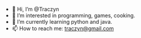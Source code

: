 - 👋 Hi, I’m @Traczyn
- 👀 I’m interested in programming, games, cooking.
- 🌱 I’m currently learning python and java.
- 📫 How to reach me: traczyn@gmail.com

<!---
Traczyn/Traczyn is a ✨ special ✨ repository because its `README.md` (this file) appears on your GitHub profile.
You can click the Preview link to take a look at your changes.
--->
